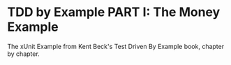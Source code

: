TDD by Example PART I: The Money Example
========================================

The xUnit Example from Kent Beck's Test Driven By Example book, chapter by chapter.
